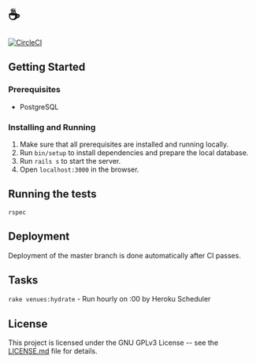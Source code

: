 # ☕️

[![CircleCI](https://circleci.com/gh/jamescmartinez/coffee.svg?style=svg)](https://circleci.com/gh/jamescmartinez/coffee)

## Getting Started

### Prerequisites

- PostgreSQL

### Installing and Running

1. Make sure that all prerequisites are installed and running locally.
1. Run `bin/setup` to install dependencies and prepare the local database.
1. Run `rails s` to start the server.
1. Open `localhost:3000` in the browser.

## Running the tests

```
rspec
```

## Deployment

Deployment of the master branch is done automatically after CI passes.

## Tasks

`rake venues:hydrate` - Run hourly on :00 by Heroku Scheduler

## License

This project is licensed under the GNU GPLv3 License -- see the
[LICENSE.md](LICENSE.md) file for details.
